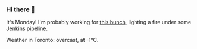 ### Hi there :wave:

It's Monday! I'm probably working for [this bunch](https://github.com/kohofinancial), lighting a fire under some Jenkins pipeline.

Weather in Toronto: overcast, at -1°C.

